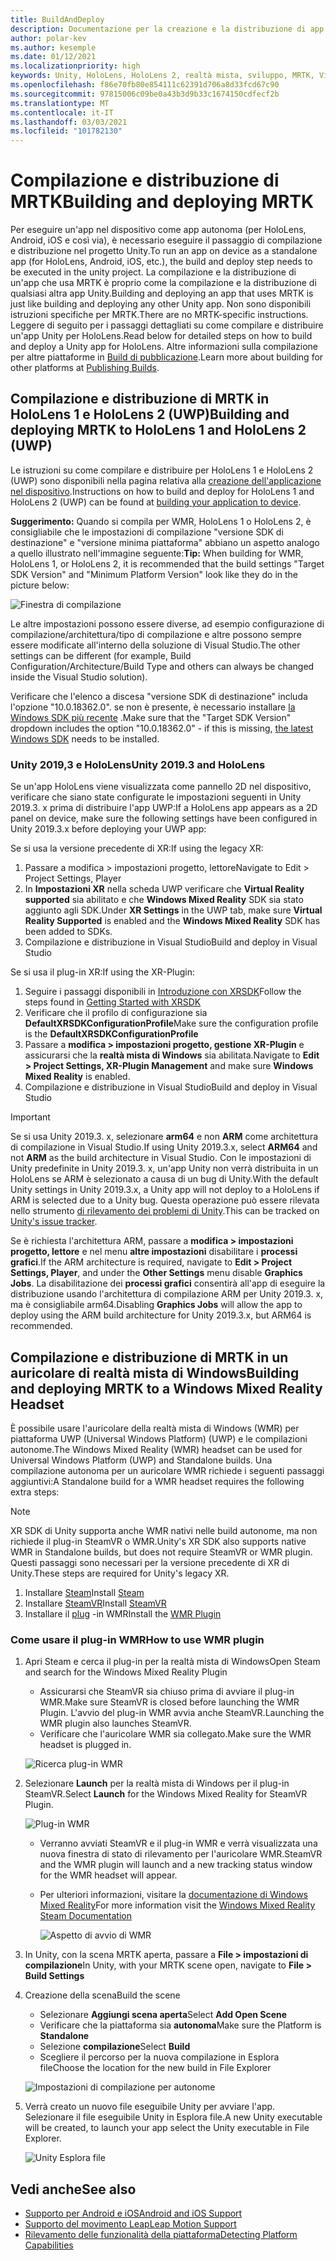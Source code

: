 ```yaml
---
title: BuildAndDeploy
description: Documentazione per la creazione e la distribuzione di app in diversi dispositivi.
author: polar-kev
ms.author: kesemple
ms.date: 01/12/2021
ms.localizationpriority: high
keywords: Unity, HoloLens, HoloLens 2, realtà mista, sviluppo, MRTK, Visual Studio, Android, IOS
ms.openlocfilehash: f86e70fb80e854111c62391d706a8d33fcd67c90
ms.sourcegitcommit: 97815006c09be0a43b3d9b33c1674150cdfecf2b
ms.translationtype: MT
ms.contentlocale: it-IT
ms.lasthandoff: 03/03/2021
ms.locfileid: "101782130"
---
```

# <a name="building-and-deploying-mrtk"></a><span data-ttu-id="fce83-104">Compilazione e distribuzione di MRTK</span><span class="sxs-lookup"><span data-stu-id="fce83-104">Building and deploying MRTK</span></span>

<span data-ttu-id="fce83-105">Per eseguire un'app nel dispositivo come app autonoma (per HoloLens, Android, iOS e così via), è necessario eseguire il passaggio di compilazione e distribuzione nel progetto Unity.</span><span class="sxs-lookup"><span data-stu-id="fce83-105">To run an app on device as a standalone app (for HoloLens, Android, iOS, etc.), the build and deploy step needs to be executed in the unity project.</span></span> <span data-ttu-id="fce83-106">La compilazione e la distribuzione di un'app che usa MRTK è proprio come la compilazione e la distribuzione di qualsiasi altra app Unity.</span><span class="sxs-lookup"><span data-stu-id="fce83-106">Building and deploying an app that uses MRTK is just like building and deploying any other Unity app.</span></span> <span data-ttu-id="fce83-107">Non sono disponibili istruzioni specifiche per MRTK.</span><span class="sxs-lookup"><span data-stu-id="fce83-107">There are no MRTK-specific instructions.</span></span> <span data-ttu-id="fce83-108">Leggere di seguito per i passaggi dettagliati su come compilare e distribuire un'app Unity per HoloLens.</span><span class="sxs-lookup"><span data-stu-id="fce83-108">Read below for detailed steps on how to build and deploy a Unity app for HoloLens.</span></span>  <span data-ttu-id="fce83-109">Altre informazioni sulla compilazione per altre piattaforme in [Build di pubblicazione](https://docs.unity3d.com/Manual/PublishingBuilds.html).</span><span class="sxs-lookup"><span data-stu-id="fce83-109">Learn more about building for other platforms at [Publishing Builds](https://docs.unity3d.com/Manual/PublishingBuilds.html).</span></span>

## <a name="building-and-deploying-mrtk-to-hololens-1-and-hololens-2-uwp"></a><span data-ttu-id="fce83-110">Compilazione e distribuzione di MRTK in HoloLens 1 e HoloLens 2 (UWP)</span><span class="sxs-lookup"><span data-stu-id="fce83-110">Building and deploying MRTK to HoloLens 1 and HoloLens 2 (UWP)</span></span>

<span data-ttu-id="fce83-111">Le istruzioni su come compilare e distribuire per HoloLens 1 e HoloLens 2 (UWP) sono disponibili nella pagina relativa alla [creazione dell'applicazione nel dispositivo](https://docs.microsoft.com/windows/mixed-reality/mrlearning-base-ch1#build-your-application-to-your-device).</span><span class="sxs-lookup"><span data-stu-id="fce83-111">Instructions on how to build and deploy for HoloLens 1 and HoloLens 2 (UWP) can be found at [building your application to device](https://docs.microsoft.com/windows/mixed-reality/mrlearning-base-ch1#build-your-application-to-your-device).</span></span>

<span data-ttu-id="fce83-112">**Suggerimento:** Quando si compila per WMR, HoloLens 1 o HoloLens 2, è consigliabile che le impostazioni di compilazione "versione SDK di destinazione" e "versione minima piattaforma" abbiano un aspetto analogo a quello illustrato nell'immagine seguente:</span><span class="sxs-lookup"><span data-stu-id="fce83-112">**Tip:** When building for WMR, HoloLens 1, or HoloLens 2, it is recommended that the build settings "Target SDK Version" and "Minimum Platform Version" look like they do in the picture below:</span></span>

![Finestra di compilazione](../features/images/getting-started/BuildWindow.png)

<span data-ttu-id="fce83-114">Le altre impostazioni possono essere diverse, ad esempio configurazione di compilazione/architettura/tipo di compilazione e altre possono sempre essere modificate all'interno della soluzione di Visual Studio.</span><span class="sxs-lookup"><span data-stu-id="fce83-114">The other settings can be different (for example, Build Configuration/Architecture/Build Type and others can always be changed inside the Visual Studio solution).</span></span>

<span data-ttu-id="fce83-115">Verificare che l'elenco a discesa "versione SDK di destinazione" includa l'opzione "10.0.18362.0". se non è presente, è necessario installare [la Windows SDK più recente](https://developer.microsoft.com/windows/downloads/windows-10-sdk) .</span><span class="sxs-lookup"><span data-stu-id="fce83-115">Make sure that the "Target SDK Version" dropdown includes the option "10.0.18362.0" - if this is missing, [the latest Windows SDK](https://developer.microsoft.com/windows/downloads/windows-10-sdk) needs to be installed.</span></span>

### <a name="unity-20193-and-hololens"></a><span data-ttu-id="fce83-116">Unity 2019,3 e HoloLens</span><span class="sxs-lookup"><span data-stu-id="fce83-116">Unity 2019.3 and HoloLens</span></span>

<span data-ttu-id="fce83-117">Se un'app HoloLens viene visualizzata come pannello 2D nel dispositivo, verificare che siano state configurate le impostazioni seguenti in Unity 2019.3. x prima di distribuire l'app UWP:</span><span class="sxs-lookup"><span data-stu-id="fce83-117">If a HoloLens app appears as a 2D panel on device, make sure the following settings have been configured in Unity 2019.3.x before deploying your UWP app:</span></span>

<span data-ttu-id="fce83-118">Se si usa la versione precedente di XR:</span><span class="sxs-lookup"><span data-stu-id="fce83-118">If using the legacy XR:</span></span>

1. <span data-ttu-id="fce83-119">Passare a modifica > impostazioni progetto, lettore</span><span class="sxs-lookup"><span data-stu-id="fce83-119">Navigate to Edit > Project Settings, Player</span></span>
1. <span data-ttu-id="fce83-120">In **Impostazioni XR** nella scheda UWP verificare che **Virtual Reality supported** sia abilitato e che **Windows Mixed Reality** SDK sia stato aggiunto agli SDK.</span><span class="sxs-lookup"><span data-stu-id="fce83-120">Under **XR Settings** in the UWP tab, make sure **Virtual Reality Supported** is enabled and the **Windows Mixed Reality** SDK has been added to SDKs.</span></span>
1. <span data-ttu-id="fce83-121">Compilazione e distribuzione in Visual Studio</span><span class="sxs-lookup"><span data-stu-id="fce83-121">Build and deploy in Visual Studio</span></span>

<span data-ttu-id="fce83-122">Se si usa il plug-in XR:</span><span class="sxs-lookup"><span data-stu-id="fce83-122">If using the XR-Plugin:</span></span>

1. <span data-ttu-id="fce83-123">Seguire i passaggi disponibili in [Introduzione con XRSDK](../configuration/getting-started-with-mrtk-and-xrsdk.md)</span><span class="sxs-lookup"><span data-stu-id="fce83-123">Follow the steps found in [Getting Started with XRSDK](../configuration/getting-started-with-mrtk-and-xrsdk.md)</span></span>
1. <span data-ttu-id="fce83-124">Verificare che il profilo di configurazione sia **DefaultXRSDKConfigurationProfile**</span><span class="sxs-lookup"><span data-stu-id="fce83-124">Make sure the configuration profile is the **DefaultXRSDKConfigurationProfile**</span></span>
1. <span data-ttu-id="fce83-125">Passare a **modifica > impostazioni progetto, gestione XR-Plugin** e assicurarsi che la **realtà mista di Windows** sia abilitata.</span><span class="sxs-lookup"><span data-stu-id="fce83-125">Navigate to **Edit > Project Settings, XR-Plugin Management** and make sure **Windows Mixed Reality** is enabled.</span></span>
1. <span data-ttu-id="fce83-126">Compilazione e distribuzione in Visual Studio</span><span class="sxs-lookup"><span data-stu-id="fce83-126">Build and deploy in Visual Studio</span></span>

>[!IMPORTANT]
> <span data-ttu-id="fce83-127">Se si usa Unity 2019.3. x, selezionare **arm64** e non **ARM** come architettura di compilazione in Visual Studio.</span><span class="sxs-lookup"><span data-stu-id="fce83-127">If using Unity 2019.3.x, select **ARM64** and not **ARM** as the build architecture in Visual Studio.</span></span> <span data-ttu-id="fce83-128">Con le impostazioni di Unity predefinite in Unity 2019.3. x, un'app Unity non verrà distribuita in un HoloLens se ARM è selezionato a causa di un bug di Unity.</span><span class="sxs-lookup"><span data-stu-id="fce83-128">With the default Unity settings in Unity 2019.3.x, a Unity app will not deploy to a HoloLens if ARM is selected due to a Unity bug.</span></span> <span data-ttu-id="fce83-129">Questa operazione può essere rilevata nello strumento [di rilevamento dei problemi di Unity](https://issuetracker.unity3d.com/issues/enabling-graphics-jobs-in-2019-dot-3-x-results-in-a-crash-or-nothing-rendering-on-hololens-2).</span><span class="sxs-lookup"><span data-stu-id="fce83-129">This can be tracked on [Unity's issue tracker](https://issuetracker.unity3d.com/issues/enabling-graphics-jobs-in-2019-dot-3-x-results-in-a-crash-or-nothing-rendering-on-hololens-2).</span></span>
>
> <span data-ttu-id="fce83-130">Se è richiesta l'architettura ARM, passare a **modifica > impostazioni progetto, lettore** e nel menu **altre impostazioni** disabilitare i **processi grafici**.</span><span class="sxs-lookup"><span data-stu-id="fce83-130">If the ARM architecture is required, navigate to **Edit > Project Settings, Player**, and under the **Other Settings** menu disable **Graphics Jobs**.</span></span> <span data-ttu-id="fce83-131">La disabilitazione dei **processi grafici** consentirà all'app di eseguire la distribuzione usando l'architettura di compilazione ARM per Unity 2019.3. x, ma è consigliabile arm64.</span><span class="sxs-lookup"><span data-stu-id="fce83-131">Disabling **Graphics Jobs** will allow the app to deploy using the ARM build architecture for Unity 2019.3.x, but ARM64 is recommended.</span></span>

## <a name="building-and-deploying-mrtk-to-a-windows-mixed-reality-headset"></a><span data-ttu-id="fce83-132">Compilazione e distribuzione di MRTK in un auricolare di realtà mista di Windows</span><span class="sxs-lookup"><span data-stu-id="fce83-132">Building and deploying MRTK to a Windows Mixed Reality Headset</span></span>

<span data-ttu-id="fce83-133">È possibile usare l'auricolare della realtà mista di Windows (WMR) per piattaforma UWP (Universal Windows Platform) (UWP) e le compilazioni autonome.</span><span class="sxs-lookup"><span data-stu-id="fce83-133">The Windows Mixed Reality (WMR) headset can be used for Universal Windows Platform (UWP) and Standalone builds.</span></span>  <span data-ttu-id="fce83-134">Una compilazione autonoma per un auricolare WMR richiede i seguenti passaggi aggiuntivi:</span><span class="sxs-lookup"><span data-stu-id="fce83-134">A Standalone build for a WMR headset requires the following extra steps:</span></span>

> [!NOTE]
> <span data-ttu-id="fce83-135">XR SDK di Unity supporta anche WMR nativi nelle build autonome, ma non richiede il plug-in SteamVR o WMR.</span><span class="sxs-lookup"><span data-stu-id="fce83-135">Unity's XR SDK also supports native WMR in Standalone builds, but does not require SteamVR or WMR plugin.</span></span> <span data-ttu-id="fce83-136">Questi passaggi sono necessari per la versione precedente di XR di Unity.</span><span class="sxs-lookup"><span data-stu-id="fce83-136">These steps are required for Unity's legacy XR.</span></span>

1. <span data-ttu-id="fce83-137">Installare [Steam](https://store.steampowered.com/about/)</span><span class="sxs-lookup"><span data-stu-id="fce83-137">Install [Steam](https://store.steampowered.com/about/)</span></span>
1. <span data-ttu-id="fce83-138">Installare [SteamVR](https://store.steampowered.com/app/250820/SteamVR/)</span><span class="sxs-lookup"><span data-stu-id="fce83-138">Install [SteamVR](https://store.steampowered.com/app/250820/SteamVR/)</span></span>
1. <span data-ttu-id="fce83-139">Installare il [plug](https://store.steampowered.com/app/719950/Windows_Mixed_Reality_for_SteamVR/) -in WMR</span><span class="sxs-lookup"><span data-stu-id="fce83-139">Install the [WMR Plugin](https://store.steampowered.com/app/719950/Windows_Mixed_Reality_for_SteamVR/)</span></span>

### <a name="how-to-use-wmr-plugin"></a><span data-ttu-id="fce83-140">Come usare il plug-in WMR</span><span class="sxs-lookup"><span data-stu-id="fce83-140">How to use WMR plugin</span></span>

1. <span data-ttu-id="fce83-141">Apri Steam e cerca il plug-in per la realtà mista di Windows</span><span class="sxs-lookup"><span data-stu-id="fce83-141">Open Steam and search for the Windows Mixed Reality Plugin</span></span>
    - <span data-ttu-id="fce83-142">Assicurarsi che SteamVR sia chiuso prima di avviare il plug-in WMR.</span><span class="sxs-lookup"><span data-stu-id="fce83-142">Make sure SteamVR is closed before launching the WMR Plugin.</span></span> <span data-ttu-id="fce83-143">L'avvio del plug-in WMR avvia anche SteamVR.</span><span class="sxs-lookup"><span data-stu-id="fce83-143">Launching the WMR plugin also launches SteamVR.</span></span>
    - <span data-ttu-id="fce83-144">Verificare che l'auricolare WMR sia collegato.</span><span class="sxs-lookup"><span data-stu-id="fce83-144">Make sure the WMR headset is plugged in.</span></span>

    ![Ricerca plug-in WMR](../features/images/build-deploy/WMR/SteamSearchWMRPlugin.png)

1. <span data-ttu-id="fce83-146">Selezionare **Launch** per la realtà mista di Windows per il plug-in SteamVR.</span><span class="sxs-lookup"><span data-stu-id="fce83-146">Select **Launch** for the Windows Mixed Reality for SteamVR Plugin.</span></span>

    ![Plug-in WMR](../features/images/build-deploy/WMR/WMRPlugin.png)

    - <span data-ttu-id="fce83-148">Verranno avviati SteamVR e il plug-in WMR e verrà visualizzata una nuova finestra di stato di rilevamento per l'auricolare WMR.</span><span class="sxs-lookup"><span data-stu-id="fce83-148">SteamVR and the WMR plugin will launch and a new tracking status window for the WMR headset will appear.</span></span>
    - <span data-ttu-id="fce83-149">Per ulteriori informazioni, visitare la [documentazione di Windows Mixed Reality](https://support.microsoft.com/help/4053622/windows-10-play-steamvr-games-in-windows-mixed-reality)</span><span class="sxs-lookup"><span data-stu-id="fce83-149">For more information visit the [Windows Mixed Reality Steam Documentation](https://support.microsoft.com/help/4053622/windows-10-play-steamvr-games-in-windows-mixed-reality)</span></span>

        ![Aspetto di avvio di WMR](../features/images/build-deploy/WMR/WMRPluginActive.png)

1. <span data-ttu-id="fce83-151">In Unity, con la scena MRTK aperta, passare a **File > impostazioni di compilazione**</span><span class="sxs-lookup"><span data-stu-id="fce83-151">In Unity, with your MRTK scene open, navigate to **File > Build Settings**</span></span>

1. <span data-ttu-id="fce83-152">Creazione della scena</span><span class="sxs-lookup"><span data-stu-id="fce83-152">Build the scene</span></span>
    - <span data-ttu-id="fce83-153">Selezionare **Aggiungi scena aperta**</span><span class="sxs-lookup"><span data-stu-id="fce83-153">Select **Add Open Scene**</span></span>
    - <span data-ttu-id="fce83-154">Verificare che la piattaforma sia **autonoma**</span><span class="sxs-lookup"><span data-stu-id="fce83-154">Make sure the Platform is **Standalone**</span></span>
    - <span data-ttu-id="fce83-155">Selezione **compilazione**</span><span class="sxs-lookup"><span data-stu-id="fce83-155">Select **Build**</span></span>
    - <span data-ttu-id="fce83-156">Scegliere il percorso per la nuova compilazione in Esplora file</span><span class="sxs-lookup"><span data-stu-id="fce83-156">Choose the location for the new build in File Explorer</span></span>

    ![Impostazioni di compilazione per autonome](../features/images/build-deploy/WMR/BuildSettingsStandaloneUnity.png)

1. <span data-ttu-id="fce83-158">Verrà creato un nuovo file eseguibile Unity per avviare l'app. Selezionare il file eseguibile Unity in Esplora file.</span><span class="sxs-lookup"><span data-stu-id="fce83-158">A new Unity executable will be created, to launch your app select the Unity executable in File Explorer.</span></span>

    ![Unity Esplora file](../features/images/build-deploy/WMR/FileExplorerUnityExe.png)

## <a name="see-also"></a><span data-ttu-id="fce83-160">Vedi anche</span><span class="sxs-lookup"><span data-stu-id="fce83-160">See also</span></span>

- [<span data-ttu-id="fce83-161">Supporto per Android e iOS</span><span class="sxs-lookup"><span data-stu-id="fce83-161">Android and iOS Support</span></span>](../features/cross-platform/using-ar-foundation.md)
- [<span data-ttu-id="fce83-162">Supporto del movimento Leap</span><span class="sxs-lookup"><span data-stu-id="fce83-162">Leap Motion Support</span></span>](../features/cross-platform/leap-motion-mrtk.md)
- [<span data-ttu-id="fce83-163">Rilevamento delle funzionalità della piattaforma</span><span class="sxs-lookup"><span data-stu-id="fce83-163">Detecting Platform Capabilities</span></span>](../features/cross-platform/detecting-platform-capabilities.md)
